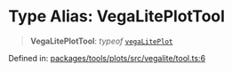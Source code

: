 # Type Alias: VegaLitePlotTool

> **VegaLitePlotTool**: *typeof* [`vegaLitePlot`](../variables/vegaLitePlot.md)

Defined in: [packages/tools/plots/src/vegalite/tool.ts:6](https://github.com/GeoDaCenter/openassistant/blob/bc4037be52d89829440fcc4aaa1010be73719d16/packages/tools/plots/src/vegalite/tool.ts#L6)
